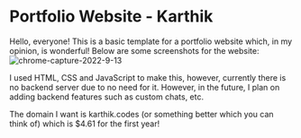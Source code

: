# Portfolio Website - Karthik

Hello, everyone! This is a basic template for a portfolio website which, in my opinion, is wonderful! Below are some screenshots for the website:
![chrome-capture-2022-9-13](https://user-images.githubusercontent.com/49610482/195490500-616605de-9fe7-4e27-b29f-2a3c86438aaf.gif)

I used HTML, CSS and JavaScript to make this, however, currently there is no backend server due to no need for it. However, in the future, I plan on adding backend features such as custom chats, etc.


The domain I want is karthik.codes (or something better which you can think of) which is $4.61 for the first year!

